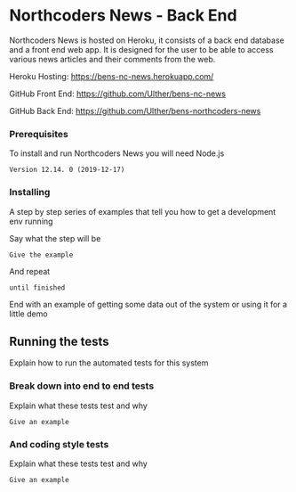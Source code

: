 # Northcoders News - Back End

Northcoders News is hosted on Heroku, it consists of a back end database and a front end web app. It is designed for the user to be able to access various news articles and their comments from the web.

Heroku Hosting: https://bens-nc-news.herokuapp.com/

GitHub Front End: https://github.com/Ulther/bens-nc-news

GitHub Back End: https://github.com/Ulther/bens-northcoders-news

### Prerequisites

To install and run Northcoders News you will need Node.js

```
Version 12.14. 0 (2019-12-17)
```

### Installing

A step by step series of examples that tell you how to get a development env running

Say what the step will be

```
Give the example
```

And repeat

```
until finished
```

End with an example of getting some data out of the system or using it for a little demo

## Running the tests

Explain how to run the automated tests for this system

### Break down into end to end tests

Explain what these tests test and why

```
Give an example
```

### And coding style tests

Explain what these tests test and why

```
Give an example
```

